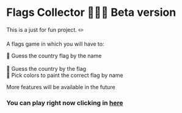 # Flags Collector 🚀✨🌐 Beta version
This is a just for fun project. ✏️

A flags game in which you will have to:

💬 Guess the country flag by the name 
<br />  
💬 Guess the country by the flag 
<br />
🌱 Pick colors to paint the correct flag by name 
<br />

More features will be available in the future

### You can play right now clicking in [here](https://flags-collector-khaki.vercel.app/)
